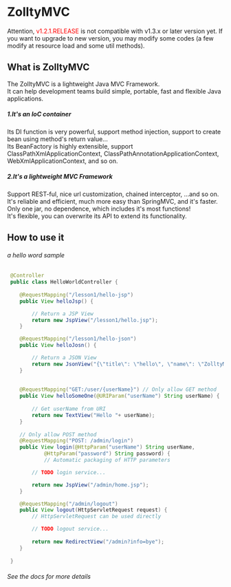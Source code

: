 ZolltyMVC
==========

Attention, <span style="color:red;">v1.2.1.RELEASE</span> is not compatible with v1.3.x or later version yet. If you want to upgrade to new version,
 you may modify some codes (a few modify at resource load and some util methods).

What is ZolltyMVC 
----------------------------

The ZolltyMVC is a lightweight Java MVC Framework.  
It can help development teams build simple, portable, fast and flexible Java applications.
 
##### 1.It's an IoC container 
Its DI function is very powerful, support method injection, support to create bean using method's return value...  
Its BeanFactory is highly extensible, support ClassPathXmlApplicationContext, ClassPathAnnotationApplicationContext, WebXmlApplicationContext, and so on. 
 
##### 2.It's a lightweight MVC Framework 
Support REST-ful, nice url customization, chained interceptor, ...and so on.  
It's reliable and efficient, much more easy than SpringMVC, and it's faster.  
Only one jar, no dependence, which includes it's most functions!  
It's flexible, you can overwrite its API to extend its functionality.   


How to use it 
---------------------------------------

###### a hello word sample  
```java
 @Controller
 public class HelloWorldController {
    
    @RequestMapping("/lesson1/hello-jsp")
    public View helloJsp() {

        // Return a JSP View
        return new JspView("/lesson1/hello.jsp");
    }

    @RequestMapping("/lesson1/hello-json")
    public View helloJosn() {

        // Return a JSON View
        return new JsonView("{\"title\": \"hello\", \"name\": \"ZolltyMVC\"}");
    }
    
    
    @RequestMapping("GET:/user/{userName}") // Only allow GET method 
    public View helloSomeOne(@URIParam("userName") String userName) {
        
        // Get userName from URI
        return new TextView("Hello "+ userName);
    }
    
	// Only allow POST method 
    @RequestMapping("POST: /admin/login")
    public View login(@HttpParam("userName") String userName, 
            @HttpParam("password") String password) { 
            // Automatic packaging of HTTP parameters

        // TODO login service...

        return new JspView("/admin/home.jsp");
    }

    @RequestMapping("/admin/logout")
    public View logout(HttpServletRequest request) { 
    	// HttpServletRequest can be used directly

        // TODO logout service...
        
        return new RedirectView("/admin?info=bye");
    }
    
 }
```
###### See the docs for more details  
